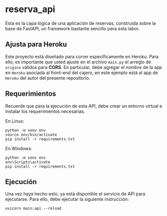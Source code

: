 # reserva_api
Esta es la capa lógica de una aplicación de reservas, construida sobre la base de FastAPI, un framework bastante sencillo para esta labor.


## Ajusta para Heroku
Este proyecto está diseñado para correr específicamente en Heroku. Para ello, es importante que usted ajuste en el archivo `main.py` el arreglo de `origins` válidos para __CORS__. En particular, debe agregar el nombre de la app en `Heroku` asociada al front-end del cajero, en este ejemplo está al app de `Heroku` del autor del presente repositorio.


## Requerimientos
Recuerde que para la ejecución de esta API, debe crear un entorno virtual e instalar los requerimientos necesarias.

En Linux:
```
python -m venv env
source env/bin/activate
pip install -r requirements.txt
```

En Windows:
```
python -m venv env
env\Scripts\activate
pip install -r requirements.txt
```

## Ejecución
Una vez haya hecho esto, ya está disponible el servicio de API para ejecutarse. Para ello, debe ejecutar la siguiente instrucción:
```
uvicorn main:api --reload
```
